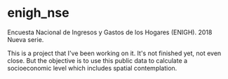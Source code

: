 # enigh_nse
Encuesta Nacional de Ingresos y Gastos de los Hogares (ENIGH). 2018 Nueva serie.

This is a project that I've been working on it. It's not finished yet, not even close. 
But the objective is to use this public data to calculate a socioeconomic level which includes spatial contemplation. 
